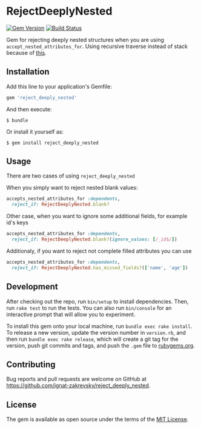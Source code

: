 # RejectDeeplyNested

[![Gem Version](https://badge.fury.io/rb/reject_deeply_nested.svg)](https://badge.fury.io/rb/reject_deeply_nested) [![Build Status](https://travis-ci.org/ignat-zakrevsky/reject_deeply_nested.svg?branch=master)](https://travis-ci.org/ignat-zakrevsky/reject_deeply_nested)

Gem for rejecting deeply nested structures when you are using `accept_nested_attributes_for`. Using recursive traverse instead of stack because of [this](<https://gist.github.com/ignat-zakrevsky/6779db323c64faf4ed89>).

## Installation

Add this line to your application's Gemfile:

```ruby
gem 'reject_deeply_nested'
```

And then execute:

    $ bundle

Or install it yourself as:

    $ gem install reject_deeply_nested

## Usage

There are two cases of using `reject_deeply_nested`

When you simply want to reject nested blank values:

```ruby
accepts_nested_attributes_for :dependents,
  reject_if: RejectDeeplyNested.blank?
```

Other case, when you want to ignore some additional fields, for example id's keys

```ruby
accepts_nested_attributes_for :dependents,
  reject_if: RejectDeeplyNested.blank?(ignore_values: [/_id$/])
```

Additionaly, if you want to reject not complete filled attributes you can use
```ruby
accepts_nested_attributes_for :dependents,
  reject_if: RejectDeeplyNested.has_missed_fields?(['name', 'age'])
```

## Development

After checking out the repo, run `bin/setup` to install dependencies. Then, run `rake test` to run the tests. You can also run `bin/console` for an interactive prompt that will allow you to experiment.

To install this gem onto your local machine, run `bundle exec rake install`. To release a new version, update the version number in `version.rb`, and then run `bundle exec rake release`, which will create a git tag for the version, push git commits and tags, and push the `.gem` file to [rubygems.org](https://rubygems.org).

## Contributing

Bug reports and pull requests are welcome on GitHub at https://github.com/ignat-zakrevsky/reject_deeply_nested.


## License

The gem is available as open source under the terms of the [MIT License](http://opensource.org/licenses/MIT).

